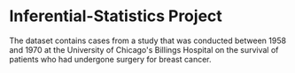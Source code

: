 # Inferential-Statistics Project

The dataset contains cases from a study that was conducted between 1958 and 1970 at the University of Chicago's Billings Hospital on the survival of patients who had undergone surgery for breast cancer.
